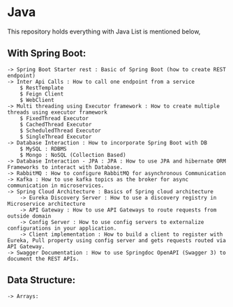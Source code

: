 # Java

This repository holds everything with Java List is mentioned below,

## With Spring Boot: 
	-> Spring Boot Starter rest : Basic of Spring Boot (how to create REST endpoint)
	-> Inter Api Calls : How to call one endpoint from a service 
		$ RestTemplate
		$ Feign Client
		$ WebClient
	-> Multi threading using Executor framework : How to create multiple threads using executor framework
		$ FixedThread Executor
		$ CachedThread Executor
		$ ScheduledThread Executor
		$ SingleThread Executor
	-> Database Interaction : How to incorporate Spring Boot with DB
		$ MySQL : RDBMS
		$ Mongo : NoSQL (Collection Based)
	-> Database Interaction - JPA : JPA : How to use JPA and hibernate ORM Frameworks to interact with Database.
	-> RabbitMQ : How to configure RabbitMQ for asynchronous Communication
	-> Kafka : How to use kafka topics as the broker for async communication in microservices.
	-> Spring Cloud Architecture : Basics of Spring cloud architecture
		-> Eureka Discovery Server : How to use a discovery registry in Microservice architecture
		-> API Gateway : How to use API Gateways to route requests from outside domain
		-> Config Server : How to use config servers to externalize configurations in your application.
		-> Client implementation : How to build a client to register with Eureka, Pull property using config server and gets requests routed via API Gateway.
	-> Swagger Documentation : How to use Springdoc OpenAPI (Swagger 3) to document the REST APIs.

## Data Structure:
	-> Arrays: